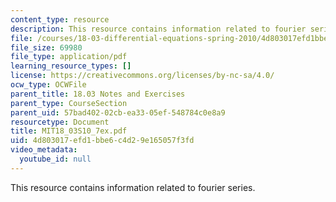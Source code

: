 ```yaml
---
content_type: resource
description: This resource contains information related to fourier series.
file: /courses/18-03-differential-equations-spring-2010/4d803017efd1bbe6c4d29e165057f3fd_MIT18_03S10_7ex.pdf
file_size: 69980
file_type: application/pdf
learning_resource_types: []
license: https://creativecommons.org/licenses/by-nc-sa/4.0/
ocw_type: OCWFile
parent_title: 18.03 Notes and Exercises
parent_type: CourseSection
parent_uid: 57bad402-02cb-ea33-05ef-548784c0e8a9
resourcetype: Document
title: MIT18_03S10_7ex.pdf
uid: 4d803017-efd1-bbe6-c4d2-9e165057f3fd
video_metadata:
  youtube_id: null
---
```

This resource contains information related to fourier series.
